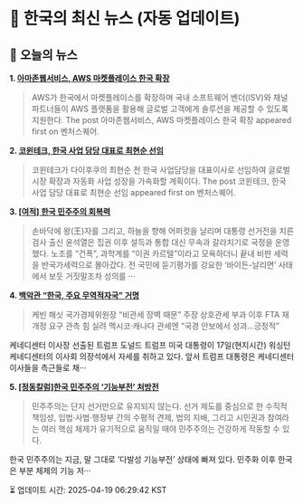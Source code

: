 # 📢 한국의 최신 뉴스 (자동 업데이트)

## 📰 오늘의 뉴스
**1. [아마존웹서비스, AWS 마켓플레이스 한국 확장](https://www.venturesquare.net/963384)**
> AWS가 한국에서 마켓플레이스를 확장하며 국내 소프트웨어 벤더(ISV)와 채널 파트너들이 AWS 플랫폼을 활용해 글로벌 고객에게 솔루션을 제공할 수 있도록 지원한다. 
The post 아마존웹서비스, AWS 마켓플레이스 한국 확장 appeared first on 벤처스퀘어.

**2. [코윈테크, 한국 사업 담당 대표로 최현순 선임](https://www.venturesquare.net/962535)**
> 코윈테크가 다이후쿠의 최현순 전 한국 사업담당을 대표이사로 선임하여 글로벌 시장 확장과 자동화 사업 성장을 가속화할 계획이다.
The post 코윈테크, 한국 사업 담당 대표로 최현순 선임 appeared first on 벤처스퀘어.

**3. [[여적] 한국 민주주의 회복력](https://www.khan.co.kr/article/202504041513001)**
> 손바닥에 왕(王)자를 그리고, 하늘을 향해 어퍼컷을 날리며 대통령 선거전을 치른 검사 출신 윤석열은 집권 이후 설득과 통합 대신 무속과 갈라치기로 국정을 운영했다. 노조를 “건폭”, 과학계를 “이권 카르텔”이라고 모욕하더니 끝내 비판 세력을 반국가세력으로 몰아갔다. 전 국민에 듣기평가를 강요한 ‘바이든-날리면’ 사태에서 보듯 거짓말조차 성의를 ···

**4. [백악관 “한국, 주요 무역적자국” 거명](https://www.khan.co.kr/article/202503182051015)**
> 케빈 해싯 국가경제위원장 “비관세 장벽 때문” 주장
상호관세 부과 이후 FTA 재개정 요구 관측 힘 실려
멕시코·캐나다 관세엔 “국경 안보에서 성과…긍정적”

케네디센터 이사장 선출된 트럼프 도널드 트럼프 미국 대통령이 17일(현지시간) 워싱턴 케네디센터의 이사회 의장석에서 자세를 취하고 있다. 앞서 트럼프 대통령은 케네디센터 이사들을 측근들로 채···

**5. [[정동칼럼]한국 민주주의 ‘기능부전’ 처방전](https://www.khan.co.kr/article/202503312148005)**
> 민주주의는 단지 선거만으로 유지되지 않는다. 선거 제도를 중심으로 한 수직적 책임성, 입법·사법·행정부 간의 수평적 견제, 법의 지배, 그리고 시민권과 참여라는 여러 핵심 체제가 유기적으로 움직일 때야 민주주의는 건강하게 작동할 수 있다.

한국 민주주의는 지금, 말 그대로 ‘다발성 기능부전’ 상태에 빠져 있다. 민주화 이후 한국은 부분 체제의 기능 저···


⏳ 업데이트 시간: 2025-04-19 06:29:42 KST
